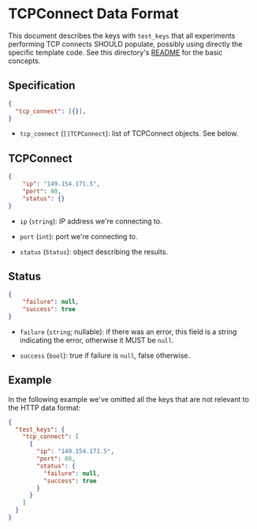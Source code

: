 # TCPConnect Data Format

This document describes the keys with `test_keys` that all experiments
performing TCP connects SHOULD populate, possibly using directly the
specific template code. See this directory's [README](README.md) for the
basic concepts.

## Specification

```JSON
{
  "tcp_connect": [{}],
}
```

- `tcp_connect` (`[]TCPConnect`): list of TCPConnect objects. See below.

## TCPConnect

```JSON
{
    "ip": "149.154.171.5",
    "port": 80,
    "status": {}
}
```

- `ip` (`string`): IP address we're connecting to.

- `port` (`int`): port we're connecting to.

- `status` (`Status`): object describing the results.

## Status

```JSON
{
    "failure": null,
    "success": true
}
```

- `failure` (`string`; nullable): if there was an error, this field is
a string indicating the error, otherwise it MUST be `null`.

- `success` (`bool`): true if failure is `null`, false otherwise.

## Example

In the following example we've omitted all the keys that are
not relevant to the HTTP data format:

```JSON
{
  "test_keys": {
    "tcp_connect": [
      {
        "ip": "149.154.171.5",
        "port": 80,
        "status": {
          "failure": null,
          "success": true
        }
      }
    ]
  }
}
```
